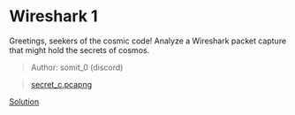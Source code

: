 # Wireshark 1

Greetings, seekers of the cosmic code! Analyze a Wireshark packet capture that might hold the secrets of cosmos.
>Author: somit_0 (discord)

> [secret_c.pcapng](./secret_c.pcapng)

[Solution](./soln/README.md)